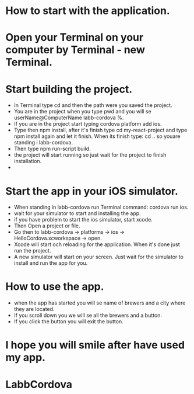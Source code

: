 # How to start with the application.

# Open your Terminal on your computer by Terminal - new Terminal.

# Start building the project.

- In Terminal type cd and then the path were you saved the project.
- You are in the project when you type pwd and you will se userName@ComputerName labb-cordova %.
- If you are in the project start typing cordova platform add ios.
- Type then npm install, after it's finish type cd my-react-project and type npm install again and let it finish. When its finish type: cd ..  so youare standing i labb-cordova. 
- Then type npm run-script build.
- the project will start running so just wait for the project to finish installation.
-

# Start the app in your iOS simulator.

- When standing in labb-cordova run Terminal command: cordova run ios.
- wait for your simulator to start and installing the app.
- if you have problem to start the ios simulator, start xcode.
- Then Open a project or file.
- Go then to labb-cordova -> platforms -> ios -> HelloCordova.xcworkspace -> open.
- Xcode will start och reloading for the application. When it's done just run the project.
- A new simulator will start on your screen. Just wait for the simulator to install and run the app for you.

# How to use the app.

- when the app has started you will se name of brewers and a city where they are located.
- If you scroll down you we will se all the brewers and a button.
- If you click the button you will exit the button.

# I hope you will smile after have used my app.
# LabbCordova
